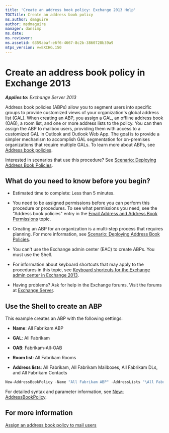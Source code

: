 ```yaml
---
title: 'Create an address book policy: Exchange 2013 Help'
TOCTitle: Create an address book policy
ms.author: dmaguire
author: msdmaguire
manager: dansimp
ms.date: 
ms.reviewer: 
ms.assetid: 6359abaf-e6f6-4667-8c2b-3860728b39a9
mtps_version: v=EXCHG.150
---
```


# Create an address book policy in Exchange 2013

_**Applies to:** Exchange Server 2013_

Address book policies (ABPs) allow you to segment users into specific groups to provide customized views of your organization's global address list (GAL). When creating an ABP, you assign a GAL, an offline address book (OAB), a room list, and one or more address lists to the policy. You can then assign the ABP to mailbox users, providing them with access to a customized GAL in Outlook and Outlook Web App. The goal is to provide a simpler mechanism to accomplish GAL segmentation for on-premises organizations that require multiple GALs. To learn more about ABPs, see [Address book policies](address-book-policies-exchange-2013-help.md).

Interested in scenarios that use this procedure? See [Scenario: Deploying Address Book Policies](http://technet.microsoft.com/library/6ac3c87d-161f-447b-afb2-149ae7e3f1dc.aspx).

## What do you need to know before you begin?

- Estimated time to complete: Less than 5 minutes.

- You need to be assigned permissions before you can perform this procedure or procedures. To see what permissions you need, see the "Address book policies" entry in the [Email Address and Address Book Permissions](http://technet.microsoft.com/library/1c1de09d-16ef-4424-9bfb-eb7edffbc8c2.aspx) topic.

- Creating an ABP for an organization is a multi-step process that requires planning. For more information, see [Scenario: Deploying Address Book Policies](http://technet.microsoft.com/library/6ac3c87d-161f-447b-afb2-149ae7e3f1dc.aspx).

- You can't use the Exchange admin center (EAC) to create ABPs. You must use the Shell.

- For information about keyboard shortcuts that may apply to the procedures in this topic, see [Keyboard shortcuts for the Exchange admin center in Exchange 2013](keyboard-shortcuts-in-the-exchange-admin-center-2013-help.md).

- Having problems? Ask for help in the Exchange forums. Visit the forums at [Exchange Server](https://go.microsoft.com/fwlink/p/?linkId=60612).

## Use the Shell to create an ABP

This example creates an ABP with the following settings:

- **Name**: All Fabrikam ABP

- **GAL**: All Fabrikam

- **OAB**: Fabrikam-All-OAB

- **Room list**: All Fabrikam Rooms

- **Address lists**: All Fabrikam, All Fabrikam Mailboxes, All Fabrikam DLs, and All Fabrikam Contacts

```powershell
New-AddressBookPolicy -Name "All Fabrikam ABP" -AddressLists "\All Fabrikam","\All Fabrikam Mailboxes","\All Fabrikam DLs","\All Fabrikam Contacts" -OfflineAddressBook \Fabrikam-All-OAB -GlobalAddressList "\All Fabrikam" -RoomList "\All Fabrikam Rooms"
```

For detailed syntax and parameter information, see [New-AddressBookPolicy](http://technet.microsoft.com/library/07133bd2-ed6d-4a4b-8c3a-bd0c016f68eb.aspx).

## For more information

[Assign an address book policy to mail users](assign-an-address-book-policy-to-mail-users-exchange-2013-help.md)
